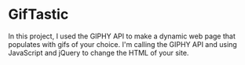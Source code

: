 # GifTastic

In this project, I used the GIPHY API to make a dynamic web page that populates with gifs of your choice. 
I'm calling the GIPHY API and using JavaScript and jQuery to change the HTML of your site.
